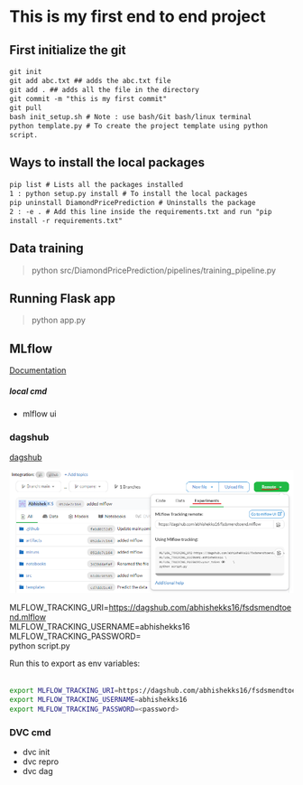 # This is my first end to end project

## First initialize the git
```
git init     
git add abc.txt ## adds the abc.txt file     
git add . ## adds all the file in the directory    
git commit -m "this is my first commit"  
git pull     
bash init_setup.sh # Note : use bash/Git bash/linux terminal
python template.py # To create the project template using python script.
```

## Ways to install the local packages
```
pip list # Lists all the packages installed
1 : python setup.py install # To install the local packages
pip uninstall DiamondPricePrediction # Uninstalls the package
2 : -e . # Add this line inside the requirements.txt and run "pip install -r requirements.txt"
```

## Data training 
> python src/DiamondPricePrediction/pipelines/training_pipeline.py

## Running Flask app
> python app.py



## MLflow

[Documentation](https://mlflow.org/docs/latest/index.html)


##### local cmd
- mlflow ui

### dagshub
[dagshub](https://dagshub.com/)


![dagshub_config](./extras/images/dagshub_config.png)

MLFLOW_TRACKING_URI=https://dagshub.com/abhishekks16/fsdsmendtoend.mlflow \
MLFLOW_TRACKING_USERNAME=abhishekks16 \
MLFLOW_TRACKING_PASSWORD=<password> \
python script.py

Run this to export as env variables:

```bash

export MLFLOW_TRACKING_URI=https://dagshub.com/abhishekks16/fsdsmendtoend.mlflow
export MLFLOW_TRACKING_USERNAME=abhishekks16
export MLFLOW_TRACKING_PASSWORD=<password>

```


### DVC cmd
- dvc init
- dvc repro
- dvc dag